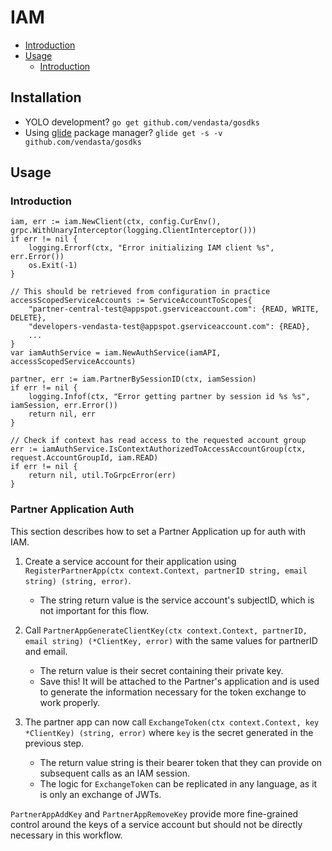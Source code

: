 # IAM
- [Introduction](https://github.com/vendasta/gosdks/tree/master/iam#installation)
- [Usage](https://github.com/vendasta/gosdks/tree/master/iam#usage)
  - [Introduction](https://github.com/vendasta/gosdks/tree/master/iam#introduction)

## Installation

* YOLO development? `go get github.com/vendasta/gosdks`
* Using [glide](https://github.com/Masterminds/glide) package manager? `glide get -s -v github.com/vendasta/gosdks`

## Usage

### Introduction

```golang
iam, err := iam.NewClient(ctx, config.CurEnv(), grpc.WithUnaryInterceptor(logging.ClientInterceptor()))
if err != nil {
    logging.Errorf(ctx, "Error initializing IAM client %s", err.Error())
    os.Exit(-1)
}

// This should be retrieved from configuration in practice
accessScopedServiceAccounts := ServiceAccountToScopes{
    "partner-central-test@appspot.gserviceaccount.com": {READ, WRITE, DELETE},
    "developers-vendasta-test@appspot.gserviceaccount.com": {READ},
    ...
}
var iamAuthService = iam.NewAuthService(iamAPI, accessScopedServiceAccounts)

partner, err := iam.PartnerBySessionID(ctx, iamSession)
if err != nil {
    logging.Infof(ctx, "Error getting partner by session id %s %s", iamSession, err.Error())
    return nil, err
}

// Check if context has read access to the requested account group
err := iamAuthService.IsContextAuthorizedToAccessAccountGroup(ctx, request.AccountGroupId, iam.READ)
if err != nil {
    return nil, util.ToGrpcError(err)
}
```

### Partner Application Auth

This section describes how to set a Partner Application up for auth with IAM.

1. Create a service account for their application using `RegisterPartnerApp(ctx context.Context, partnerID string, email string) (string, error)`. 
    - The string return value is the service account's subjectID, which is not important for this flow.

2. Call `PartnerAppGenerateClientKey(ctx context.Context, partnerID, email string) (*ClientKey, error)` with the same values for partnerID and email.
    - The return value is their secret containing their private key. 
    - Save this! It will be attached to the Partner's application and is used to generate the information necessary for the token exchange to work properly.

3. The partner app can now call `ExchangeToken(ctx context.Context, key *ClientKey) (string, error)` where `key` is the secret generated in the previous step.
    - The return value string is their bearer token that they can provide on subsequent calls as an IAM session.
    - The logic for `ExchangeToken` can be replicated in any language, as it is only an exchange of JWTs.
    
`PartnerAppAddKey` and `PartnerAppRemoveKey` provide more fine-grained control around the keys of a service account but should not be directly necessary in this workflow.
